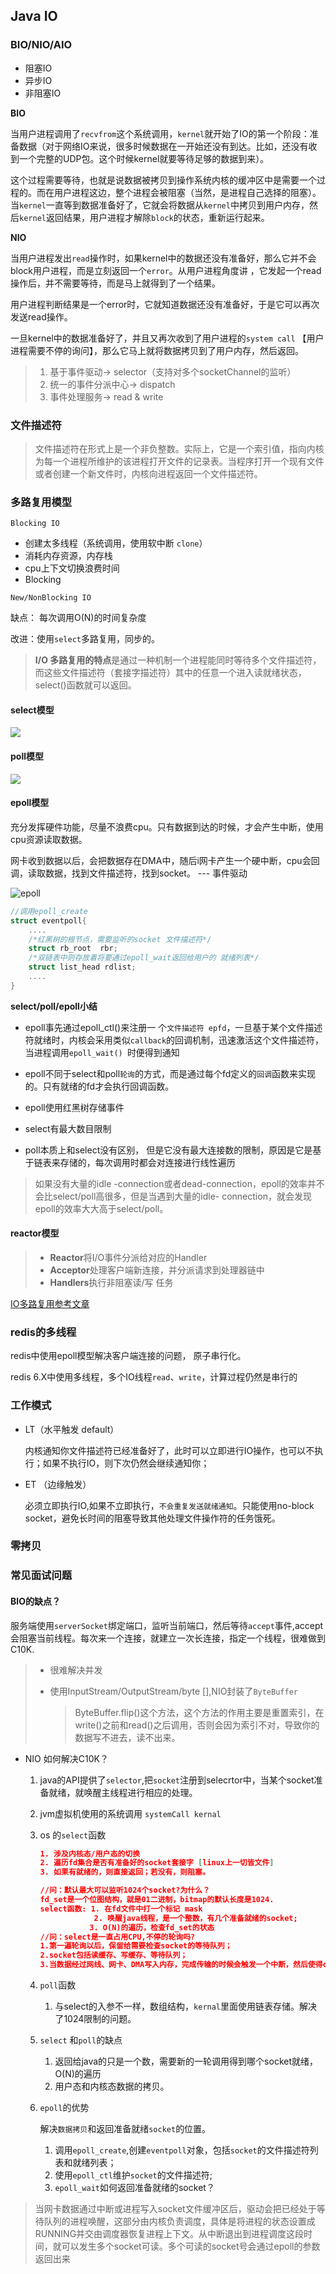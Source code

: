 ## Java  IO

### BIO/NIO/AIO

+ 阻塞IO
+ 异步IO
+ 非阻塞IO

**BIO**

当用户进程调用了`recvfrom`这个系统调用，`kernel`就开始了IO的第一个阶段：准备数据（对于网络IO来说，很多时候数据在一开始还没有到达。比如，还没有收到一个完整的UDP包。这个时候kernel就要等待足够的数据到来）。

这个过程需要等待，也就是说数据被拷贝到操作系统内核的缓冲区中是需要一个过程的。而在用户进程这边，整个进程会被阻塞（当然，是进程自己选择的阻塞）。当`kernel`一直等到数据准备好了，它就会将数据从`kernel`中拷贝到用户内存，然后`kernel`返回结果，用户进程才解除`block`的状态，重新运行起来。



**NIO**

当用户进程发出`read`操作时，如果kernel中的数据还没有准备好，那么它并不会block用户进程，而是立刻返回一个`error`。从用户进程角度讲 ，它发起一个read操作后，并不需要等待，而是马上就得到了一个结果。

用户进程判断结果是一个error时，它就知道数据还没有准备好，于是它可以再次发送read操作。

一旦kernel中的数据准备好了，并且又再次收到了用户进程的`system call` 【用户进程需要不停的询问】，那么它马上就将数据拷贝到了用户内存，然后返回。

> 1. 基于事件驱动-> selector（支持对多个socketChannel的监听）
> 2. 统一的事件分派中心-> dispatch
> 3. 事件处理服务-> read & write

### 文件描述符

> 文件描述符在形式上是一个非负整数。实际上，它是一个索引值，指向内核为每一个进程所维护的该进程打开文件的记录表。当程序打开一个现有文件或者创建一个新文件时，内核向进程返回一个文件描述符。

### 多路复用模型

`Blocking IO`

+ 创建太多线程（系统调用，使用软中断 `clone`）
+ 消耗内存资源，内存栈
+ cpu上下文切换浪费时间
+ Blocking

`New/NonBlocking IO`

缺点： 每次调用O(N)的时间复杂度

改进：使用`select`多路复用，同步的。  

> **I/O 多路复用的特点**是通过一种机制一个进程能同时等待多个文件描述符，而这些文件描述符（套接字描述符）其中的任意一个进入读就绪状态，select()函数就可以返回。

#### select模型

![](https://raw.githubusercontent.com/Leeco1997/images/master/img/select.jpg)

#### poll模型

![](https://raw.githubusercontent.com/Leeco1997/images/master/img/poll.jpg)

#### epoll模型

充分发挥硬件功能，尽量不浪费cpu。只有数据到达的时候，才会产生中断，使用cpu资源读取数据。

网卡收到数据以后，会把数据存在DMA中，随后i网卡产生一个硬中断，cpu会回调，读取数据，找到文件描述符，找到socket。 --- 事件驱动

![epoll](https://raw.githubusercontent.com/Leeco1997/images/master/img/epoll.jpg)

```c++
//调用epoll_create
struct eventpoll{
    ....
    /*红黑树的根节点，需要监听的socket 文件描述符*/
    struct rb_root  rbr;
    /*双链表中则存放着将要通过epoll_wait返回给用户的 就绪列表*/
    struct list_head rdlist;
    ....
}
```



**select/poll/epoll小结**

+ epoll事先通过epoll_ctl()来注册一 个`文件描述符 epfd`，一旦基于某个文件描述符就绪时，内核会采用类似`callback`的回调机制，迅速激活这个文件描述符，当进程调用`epoll_wait() `时便得到通知

+ epoll不同于select和poll`轮询`的方式，而是通过每个fd定义的`回调`函数来实现的。只有就绪的fd才会执行回调函数。
+ epoll使用红黑树存储事件
+ select有最大数目限制
+ poll本质上和select没有区别， 但是它没有最大连接数的限制，原因是它是基于链表来存储的，每次调用时都会对连接进行线性遍历

> 如果没有大量的idle -connection或者dead-connection，epoll的效率并不会比select/poll高很多，但是当遇到大量的idle- connection，就会发现epoll的效率大大高于select/poll。

#### reactor模型

> - **Reactor**将I/O事件分派给对应的Handler
> - **Acceptor**处理客户端新连接，并分派请求到处理器链中
> - **Handlers**执行非阻塞读/写 任务



[IO多路复用参考文章](https://segmentfault.com/a/1190000003063859)

### redis的多线程

redis中使用epoll模型解决客户端连接的问题， 原子串行化。

redis 6.X中使用多线程，多个IO线程`read`、`write`，计算过程仍然是串行的



### 工作模式

+ LT（水平触发 default）

  内核通知你文件描述符已经准备好了，此时可以立即进行IO操作，也可以不执行；如果不执行IO，则下次仍然会继续通知你；

+ ET （边缘触发）

  必须立即执行IO,如果不立即执行，`不会重复发送就绪通知`。只能使用no-block socket，避免长时间的阻塞导致其他处理文件操作符的任务饿死。

### 零拷贝



### 常见面试问题

#### BIO的缺点？

服务端使用`serverSocket`绑定端口，监听当前端口，然后等待`accept`事件,accept会阻塞当前线程。每次来一个连接，就建立一次长连接，指定一个线程，很难做到C10K.

> + 很难解决并发
>
> + 使用InputStream/OutputStream/byte [],NIO封装了`ByteBuffer`
>
>   > ByteBuffer.flip()这个方法，这个方法的作用主要是重置索引，在write()之前和read()之后调用，否则会因为索引不对，导致你的数据写不进去，读不出来。

+ NIO 如何解决C10K？

  1. java的API提供了`selector`,把`socket`注册到selecrtor中，当某个socket准备就绪，就唤醒主线程进行相应的处理。

  2. jvm虚拟机使用的系统调用 `systemCall kernal`

  3. os 的`select`函数

     ```json
     1. 涉及内核态/用户态的切换
     2. 遍历fd集合是否有准备好的socket套接字 [linux上一切皆文件]
     3. 如果有就绪的，则直接返回；若没有，则阻塞。
     
     //问：默认最大可以监听1024个socket?为什么？
     fd_set是一个位图结构，就是01二进制，bitmap的默认长度是1024.
     select函数: 1. 在fd文件中打一个标记 mask
                 2. 唤醒java线程，是一个整数，有几个准备就绪的socket;
     			3. O(N)的遍历，检查fd_set的状态
     //问：select是一直占用CPU,不停的轮询吗?
     1.第一遍轮询以后，保留给需要检查socket的等待队列；
     2.socket包括读缓存、写缓存、等待队列；
     3.当数据经过网线、网卡、DMA写入内存，完成传输的时候会触发一个中断，然后使得cpu暂停目前工作，执行中断的逻辑，开始分析socket数据包，分别放入读写缓存。然后把等待队列中的等待队列放入工作队列，获取CPU时间片以后开始执行。轮询检查打了标记的socket.
     ```

  4. `poll`函数

     1. 与select的入参不一样，数组结构，`kernal`里面使用链表存储。解决了1024限制的问题。

  5. `select` 和`poll`的缺点

     1. 返回给java的只是一个数，需要新的一轮调用得到哪个socket就绪，O(N)的遍历
     2. 用户态和内核态数据的拷贝。

  6. `epoll`的优势

      解决`数据拷贝`和返回准备就绪`socket`的位置。

     1. 调用`epoll_create`,创建`eventpoll`对象，包括`socket`的文件描述符列表和就绪列表；
     2. 使用`epoll_ctl`维护`socket`的文件描述符;
     3. `epoll_wait`如何返回准备就绪的socket？

> 当网卡数据通过中断或进程写入socket文件缓冲区后，驱动会把已经处于等待队列的进程唤醒，这部分由内核负责调度，具体是将进程的状态设置成RUNNING并交由调度器恢复进程上下文。从中断退出到进程调度这段时间，就可以发生多个socket可读。多个可读的socket号会通过epoll的参数返回出来